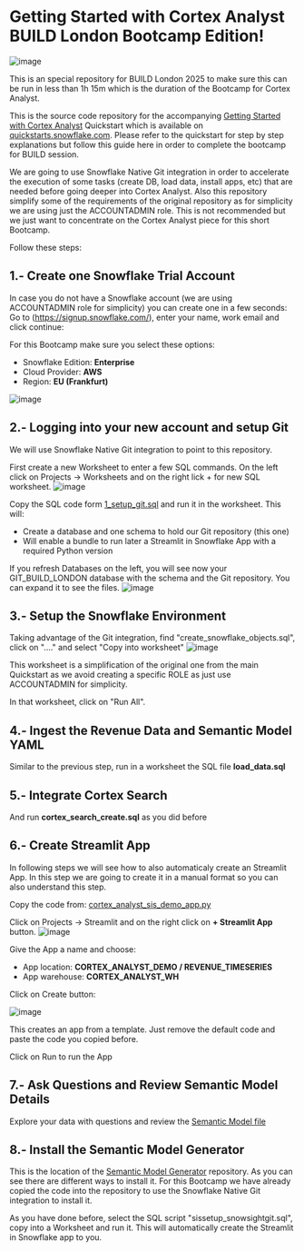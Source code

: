 # Getting Started with Cortex Analyst BUILD London Bootcamp Edition!
![image](img/build_logo.png)

This is an special repository for BUILD London 2025 to make sure this can be run in less than 1h 15m which is the duration of the Bootcamp for Cortex Analyst. 

This is the source code repository for the accompanying [Getting Started with Cortex Analyst](https://quickstarts.snowflake.com/guide/getting_started_with_cortex_analyst/index.html) Quickstart which is available on [quickstarts.snowflake.com](https://quickstarts.snowflake.com). Please refer to the quickstart for step by step explanations but follow this guide here in order to complete the bootcamp for BUILD session.

We are going to use Snowflake Native Git integration in order to accelerate the execution of some tasks (create DB, load data, install apps, etc) that are needed before going deeper into Cortex Analyst. Also this repository simplify some of the requirements of the original repository as for simplicity we are using just the ACCOUNTADMIN role. This is not recommended but we just want to concentrate on the Cortex Analyst piece for this short Bootcamp.

Follow these steps:

## 1.- Create one Snowflake Trial Account

In case you do not have a Snowflake account (we are using ACCOUNTADMIN role for simplicity) you can create one in a few seconds: Go to (https://signup.snowflake.com/), enter your name, work email and click continue:

For this Bootcamp make sure you select these options:
- Snowflake Edition: <b>Enterprise</b>
- Cloud Provider: <b>AWS</b>
- Region: <b>EU (Frankfurt)</b>

![image](img/trial_account.png)

## 2.- Logging into your new account and setup Git

We will use Snowflake Native Git integration to point to this repository. 

First create a new Worksheet to enter a few SQL commands. On the left click on Projects -> Worksheets and on the right lick + for  new SQL worksheet.
![image](img/worksheet.png)

Copy the SQL code form [1_setup_git.sql](https://github.com/ccarrero-sf/build_london_sfguide-getting-started-with-cortex-analyst/blob/main/1_setup_git.sql) and run it in the worksheet. This will:

- Create a database and one schema to hold our Git repository (this one)
- Will enable a bundle to run later a Streamlit in Snowflake App with a required Python version

If you refresh Databases on the left, you will see now your GIT_BUILD_LONDON database with the schema and the Git repository. You can expand it to see the files.
![image](img/git.png)

## 3.- Setup the Snowflake Environment

Taking advantage of the Git integration, find "create_snowflake_objects.sql", click on "...." and select "Copy into worksheet"
![image](img/create_objects.png)

This worksheet is a simplification of the original one from the main Quickstart as we avoid creating a specific ROLE as just use ACCOUNTADMIN for simplicity.

In that worksheet, click on "Run All".

## 4.- Ingest the Revenue Data and Semantic Model YAML

Similar to the previous step, run in a worksheet the SQL file <b>load_data.sql</b>

## 5.- Integrate Cortex Search

And run <b>cortex_search_create.sql</b> as you did before

## 6.- Create Streamlit App

In following steps we will see how to also automaticaly create an Streamlit App. In this step we are going to create it in a manual format so you can also understand this step.

Copy the code from: [cortex_analyst_sis_demo_app.py](https://github.com/ccarrero-sf/build_london_sfguide-getting-started-with-cortex-analyst/blob/main/cortex_analyst_sis_demo_app.py)

Click on Projects -> Streamlit and on the right click on <b>+ Streamlit App</b> button.
![image](img/streamlit.png)

Give the App a name and choose:
- App location: <b>CORTEX_ANALYST_DEMO / REVENUE_TIMESERIES</b>
- App warehouse: <b>CORTEX_ANALYST_WH</b>

Click on Create button:

![image](img/streamlit2.png)

This creates an app from a template. Just remove the default code and paste the code you copied before.

Click on Run to run the App

## 7.- Ask Questions and Review Semantic Model Details

Explore your data with questions and review the [Semantic Model file](https://github.com/ccarrero-sf/build_london_sfguide-getting-started-with-cortex-analyst/blob/main/revenue_timeseries.yaml)

## 8.- Install the Semantic Model Generator

This is the location of the [Semantic Model Generator](https://github.com/Snowflake-Labs/semantic-model-generator) repository. As you can see there are different ways to install it. For this Bootcamp we have already copied the code into the repository to use the Snowflake Native Git integration to install it.

As you have done before, select the SQL script "sissetup_snowsightgit.sql", copy into a Worksheet and run it. This will automatically create the Streamlit in Snowflake app to you.










